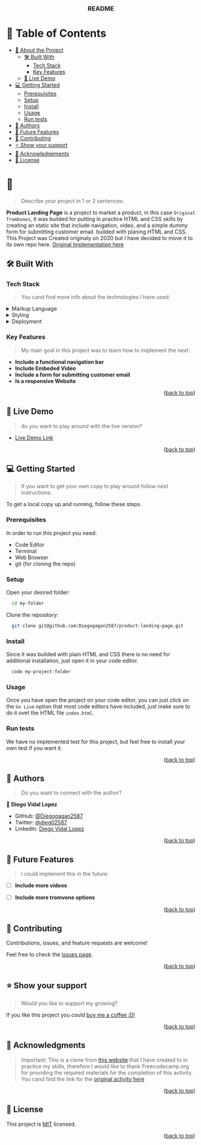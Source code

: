 <a name="readme-top"></a>
<div align="center">
  <br/>

  <h3><b>README</b></h3>

</div>

<!-- TABLE OF CONTENTS -->

# 📗 Table of Contents

- [📖 About the Project](#about-project)
  - [🛠 Built With](#built-with)
    - [Tech Stack](#tech-stack)
    - [Key Features](#key-features)
  - [🚀 Live Demo](#live-demo)
- [💻 Getting Started](#getting-started)
  - [Prerequisites](#prerequisites)
  - [Setup](#setup)
  - [Install](#install)
  - [Usage](#usage)
  - [Run tests](#run-tests)
- [👥 Authors](#authors)
- [🔭 Future Features](#future-features)
- [🤝 Contributing](#contributing)
- [⭐️ Show your support](#support)
- [🙏 Acknowledgements](#acknowledgements)
- [📝 License](#license)

<!-- PROJECT DESCRIPTION -->

# 📖  <a name="about-project"></a>

> Describe your project in 1 or 2 sentences.

**Product Landing Page** is a project to market a product, in this case `Original Trombones`, it was builded for putting in practice HTML and CSS skills by creating an static site that include navigation, video, and a simple dummy form for submitting customer email. builded with planing HTML and CSS.
This Project was Created originaly on 2020 but I have decided to move it to its own repo here.
[Original Implementation here](https://github.com/Diegogagan2587/Diegogagan2587.github.io/tree/master/product-landing-page)

## 🛠 Built With <a name="built-with"></a>

### Tech Stack <a name="tech-stack"></a>

> You cand find more info about the technologies I have used:

<details>
  <summary>Markup Language</summary>
  <ul>
    <li><a href="https://developer.mozilla.org/en-US/docs/Web/HTML">HTML</a></li>
  </ul>
</details>

<details>
  <summary>Styling</summary>
  <ul>
    <li><a href="https://developer.mozilla.org/en-US/docs/Web/CSS">CSS</a></li>
  </ul>
</details>

<details>
<summary>Deployment</summary>
  <ul>
    <li><a href="https://pages.github.com/">Github Pages</a></li>
  </ul>
</details>

<!-- Features -->

### Key Features <a name="key-features"></a>

> My main goal in this project was to learn how to implement the next:

- **Include a functional navigation bar**
- **Include Embeded Video**
- **Include a form for submitting customer email**
- **Is a responsive Website**


<p align="right">(<a href="#readme-top">back to top</a>)</p>

<!-- LIVE DEMO -->

## 🚀 Live Demo <a name="live-demo"></a>

> do you want to play around with the live version?

- [Live Demo Link](https://diegogagan2587.github.io/product-landing-page/)

<p align="right">(<a href="#readme-top">back to top</a>)</p>

<!-- GETTING STARTED -->

## 💻 Getting Started <a name="getting-started"></a>

> If you want to get your own copy to play around follow next instructions:

To get a local copy up and running, follow these steps.

### Prerequisites

In order to run this project you need:

- Code Editor
- Terminal
- Web Browser
- git (for cloning the repo)

### Setup

Open your desired folder:

```sh
  cd my-folder
```
Clone the repository:
```sh
  git clone git@github.com:Diegogagan2587/product-landing-page.git
```


### Install

Since it was builded with plain HTML and CSS there is no need for additional installation,
just open it in your code editor.

```sh
  code my-project-folder
```

### Usage

Once you have open the project on your code editor, you can just click on 
the `Go Live` option that most code editors have included, just make sure to do it ovet the 
HTML file `index.html`.

### Run tests

We have no implemented test for this project, but feel free to install your own test 
if you want it.

<p align="right">(<a href="#readme-top">back to top</a>)</p>

<!-- AUTHORS -->

## 👥 Authors <a name="authors"></a>

> Do you want to connect with the author?

👤 **Diego Vidal Lopez**

- GitHub: [@Diegogagan2587](https://github.com/Diegogagan2587)
- Twitter: [@dieg02587](https://twitter.com/dieg02587)
- LinkedIn: [Diego Vidal Lopez](https://www.linkedin.com/in/diego-vidal-lopez/)

<p align="right">(<a href="#readme-top">back to top</a>)</p>

<!-- FUTURE FEATURES -->

## 🔭 Future Features <a name="future-features"></a>

> I could implement this in the future:

- [ ] **Include more videos**
- [ ] **Include more tromvone options**


<p align="right">(<a href="#readme-top">back to top</a>)</p>

<!-- CONTRIBUTING -->

## 🤝 Contributing <a name="contributing"></a>

Contributions, issues, and feature requests are welcome!

Feel free to check the [issues page](https://github.com/Diegogagan2587/product-landing-page/issues).

<p align="right">(<a href="#readme-top">back to top</a>)</p>

<!-- SUPPORT -->

## ⭐️ Show your support <a name="support"></a>

> Would you like to support my growing?

If you like this project you could [buy me a coffee :D!](https://www.buymeacoffee.com/diego27796s)

<p align="right">(<a href="#readme-top">back to top</a>)</p>

<!-- ACKNOWLEDGEMENTS -->

## 🙏 Acknowledgments <a name="acknowledgements"></a>

> Important:
This is a clone from [this website](https://product-landing-page.freecodecamp.rocks/) that I have created to in practice my skills, therefore
I would like to thank Freecodecamp.org for providing the required materials for the completion of this activity.
You cand find the link for the [original activity here](https://www.freecodecamp.org/learn/2022/responsive-web-design/build-a-product-landing-page-project/build-a-product-landing-page)

<p align="right">(<a href="#readme-top">back to top</a>)</p>

<!-- LICENSE -->

## 📝 License <a name="license"></a>

This project is [MIT](./LICENSE) licensed.

<p align="right">(<a href="#readme-top">back to top</a>)</p>
